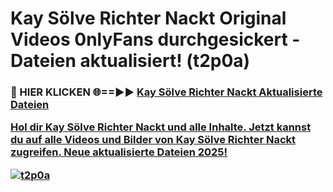 # Kay Sölve Richter Nackt Original Videos 0nlyFans durchgesickert - Dateien aktualisiert! (t2p0a)

<h3>🔴 HIER KLICKEN 🌐==►► <a href="https://tinyurl.com/h6vf6nb8" rel="nofollow">Kay Sölve Richter Nackt Aktualisierte Dateien

Hol dir Kay Sölve Richter Nackt und alle Inhalte. Jetzt kannst du auf alle Videos und Bilder von Kay Sölve Richter Nackt zugreifen. Neue aktualisierte Dateien 2025!

[![t2p0a](https://i.imgur.com/sD4kR3V.gif)](https://tinyurl.com/h6vf6nb8)
